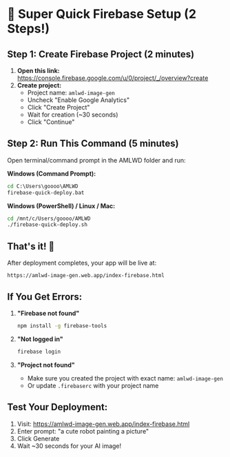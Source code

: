 # 🚀 Super Quick Firebase Setup (2 Steps!)

## Step 1: Create Firebase Project (2 minutes)

1. **Open this link:** https://console.firebase.google.com/u/0/project/_/overview?create
2. **Create project:**
   - Project name: `amlwd-image-gen`
   - Uncheck "Enable Google Analytics"
   - Click "Create Project"
   - Wait for creation (~30 seconds)
   - Click "Continue"

## Step 2: Run This Command (5 minutes)

Open terminal/command prompt in the AMLWD folder and run:

**Windows (Command Prompt):**
```cmd
cd C:\Users\goooo\AMLWD
firebase-quick-deploy.bat
```

**Windows (PowerShell) / Linux / Mac:**
```bash
cd /mnt/c/Users/goooo/AMLWD
./firebase-quick-deploy.sh
```

## That's it! 🎉

After deployment completes, your app will be live at:
```
https://amlwd-image-gen.web.app/index-firebase.html
```

## If You Get Errors:

1. **"Firebase not found"**
   ```bash
   npm install -g firebase-tools
   ```

2. **"Not logged in"**
   ```bash
   firebase login
   ```

3. **"Project not found"**
   - Make sure you created the project with exact name: `amlwd-image-gen`
   - Or update `.firebaserc` with your project name

## Test Your Deployment:

1. Visit: https://amlwd-image-gen.web.app/index-firebase.html
2. Enter prompt: "a cute robot painting a picture"
3. Click Generate
4. Wait ~30 seconds for your AI image!